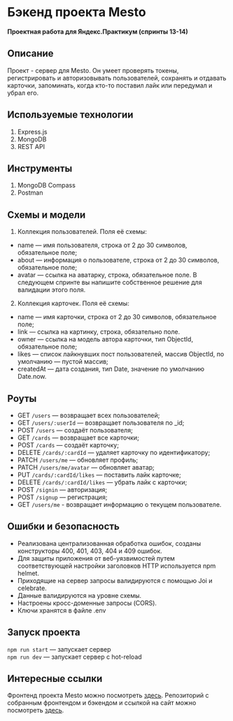 # Бэкенд проекта Mesto
**Проектная работа для Яндекс.Практикум (спринты 13-14)** <br>

## Описание
Проект - сервер для Mesto. Он умеет проверять токены, регистрировать и авторизовывать пользователей, сохранять и отдавать карточки, запоминать, когда кто-то поставил лайк или передумал и убрал его. 

## Используемые технологии
1. Express.js
2. MongoDB
3. REST API

## Инструменты
1. MongoDB Compass
2. Postman

## Схемы и модели
1. Коллекция пользователей. Поля её схемы:
* name — имя пользователя, строка от 2 до 30 символов, обязательное поле;
* about — информация о пользователе, строка от 2 до 30 символов, обязательное поле;
* avatar — ссылка на аватарку, строка, обязательное поле. В следующем спринте вы напишите собственное решение для валидации этого поля.
2. Коллекция карточек. Поля её схемы:
* name — имя карточки, строка от 2 до 30 символов, обязательное поле;
* link — ссылка на картинку, строка, обязательно поле.
* owner — ссылка на модель автора карточки, тип ObjectId, обязательное поле;
* likes — список лайкнувших пост пользователей, массив ObjectId, по умолчанию — пустой массив; 
* createdAt — дата создания, тип Date, значение по умолчанию Date.now.
  
## Роуты
* GET `/users` — возвращает всех пользователей;
* GET `/users/:userId` — возвращает пользователя по _id;
* POST `/users` — создаёт пользователя;
* GET `/cards` — возвращает все карточки;
* POST `/cards` — создаёт карточку;
* DELETE `/cards/:cardId` — удаляет карточку по идентификатору;
* PATCH `/users/me` — обновляет профиль;
* PATCH `/users/me/avatar` — обновляет аватар;
* PUT `/cards/:cardId/likes` — поставить лайк карточке;
* DELETE `/cards/:cardId/likes` — убрать лайк с карточки;
* POST `/signin` — авторизация;
* POST `/signup` — регистрация;
* GET `/users/me` - возвращает информацию о текущем пользователе.

## Ошибки и безопасность
* Реализована централизованная обработка ошибок, созданы конструкторы 400, 401, 403, 404 и 409 ошибок.
* Для защиты приложения от веб-уязвимостей путем соответствующей настройки заголовков HTTP используется npm helmet.
* Приходящие на сервер запросы валидируются с помощью Joi и celebrate.
* Данные валидируются на уровне схемы.
* Настроены кросс-доменные запросы (CORS).
* Ключи хранятся в файле .env
  
## Запуск проекта
`npm run start` — запускает сервер   
`npm run dev` — запускает сервер с hot-reload

## Интересные ссылки
Фронтенд проекта Mesto можно посмотреть [здесь](https://github.com/IVKrylova/react-mesto-auth).
Репозиторий с собранным фронтендом и бэкендом и ссылкой на сайт можно посмотреть [здесь](https://github.com/IVKrylova/react-mesto-api-full).
